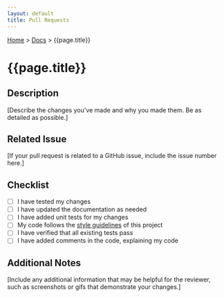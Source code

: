 ```yaml
---
layout: default
title: Pull Requests
---
```


[Home]() > [Docs](/documentation) > {{page.title}}

# {{page.title}}

## Description

[Describe the changes you've made and why you made them. Be as detailed as possible.]

## Related Issue

[If your pull request is related to a GitHub issue, include the issue number here.]

## Checklist

- [ ] I have tested my changes
- [ ] I have updated the documentation as needed
- [ ] I have added unit tests for my changes
- [ ] My code follows the [style guidelines](style) of this project
- [ ] I have verified that all existing tests pass
- [ ] I have added comments in the code, explaining my code

## Additional Notes

[Include any additional information that may be helpful for the reviewer, such as screenshots or gifs that demonstrate your changes.]
